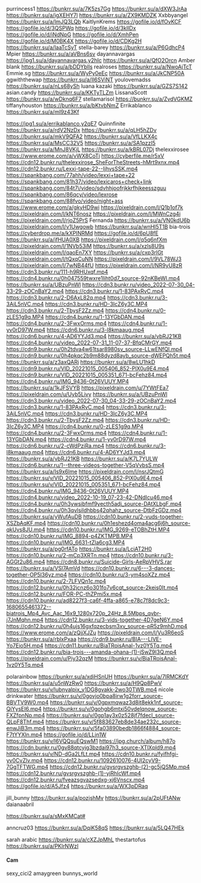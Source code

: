 purrincess1
 https://bunkrr.su/a/7K5zs7Gg
 https://bunkrr.su/a/dXW3JrAa
 https://bunkrr.su/a/igXEHY7l
 https://bunkrr.su/a/ZX9KMDZK
Xxbbyangel
 https://bunkrr.su/a/lmJQ3LQb
KaitlynKrems
 https://gofile.io/d/fOvKCF
 https://gofile.io/d/3QSPWq
 https://gofile.io/d/3klIDx
 https://gofile.io/d/iNdNpG
 https://gofile.io/d/XmhPen
 https://gofile.io/d/M0BK4X
 https://gofile.io/d/CDKg2H
 https://bunkrr.su/a/laaTcSyT
stella-barey
 https://bunkrr.su/a/P6GdhcP4
Mpier
 https://bunkrr.su/a/aVBns6sv
dayannavargas
 https://jpg1.su/a/dayannavargas.y2hIc
 https://bunkrr.su/a/QfO2Orcn
Amber blank
 https://bunkrr.su/a/bDDYblls
realroses
 https://bunkrr.su/a/NwoAjTcT
Emmie.sg
 https://bunkrr.su/a/WyPy0eEc
 https://bunkrr.su/a/JkCNP50A
ggwiththewap
 https://bunkrr.su/a/Il6SViNT
youlovemadss
 https://bunkrr.su/a/nLs68ySh
luana kazaki
 https://bunkrr.su/a/GZS7S142
asian.candy
 https://bunkrr.su/a/KKTyTLZm
LissanaScott
 https://bunkrr.su/a/wDknq6F7
stellamarisol
 https://bunkrr.su/a/ZvdVGKMZ
tiffanyhouston
 https://bunkrr.su/a/bKtvbNmZ
Errikablanco
 https://bunkrr.su/a/mI9z43Kf
 
 
 
 
 
 https://jpg1.su/a/errikablanco.y2qE7
Quinnfinite
 https://bunkrr.su/a/rdV2NzDx
 https://bunkrr.su/a/qLH5hZDv
 https://bunkrr.su/a/mkV9QFA2
 https://bunkrr.su/a/VfLLKX4c
 https://bunkrr.su/a/MsCC32V5
 https://bunkrr.su/a/SA1pzzI5
 https://bunkrr.su/a/MnJ8VKjL
 https://bunkrr.su/a/kBRL07Dj
thelexxirosee
 https://www.erome.com/a/vWX8CoTi
 https://cyberfile.me/r5xV
 https://cdn12.bunkr.ru/thelexxirose_SheForTheStreets-hMrt9xnx.mp4
 https://cdn12.bunkr.ru/Lexxi-tape-22--IjhvsSSK.mp4
 https://spankbang.com/77ahh/video/lexxi+tape+22
 https://spankbang.com/81h37/video/lexicaros+check+link
 https://spankbang.com/84t7i/video/sdvhhjoofrjkkrfhjkeesszguu
 https://spankbang.com/86qcy/video/lexrose
 https://spankbang.com/88fvo/video/night+ass
 https://www.erome.com/a/gkyHD9wi
 https://pixeldrain.com/l/Q1b1of7k
 https://pixeldrain.com/l/kNT6nosz
 https://pixeldrain.com/l/MWnCzg4i
 https://pixeldrain.com/l/rjoZ5PrS
Fernanda
  https://bunkrr.su/a/VN0kdU6b
  https://pixeldrain.com/l/v1Uwgowb
  https://bunkrr.su/a/wnHl5T1B
bia-trois
 https://cyberdrop.me/a/kXPINRMd
 https://gofile.io/d/6pU8fE
 https://bunkrr.su/a/ifHUA0XB
 https://pixeldrain.com/l/q5q6nfXm
 https://pixeldrain.com/l/1NVb53iM
 https://bunkrr.su/a/xzls8U9s
 https://pixeldrain.com/l/qaoEn7XY
 https://bunkrr.su/a/cxp3rlGt
 https://pixeldrain.com/l/tQxqCuNN
 https://pixeldrain.com/l/9VL78WJ3
 https://pixeldrain.com/l/7wNB44fU
 https://pixeldrain.com/l/NR9yU8zR
 https://cdn3.bunkr.ru/111-h9RHUxqf.mp4
 https://cdn4.bunkr.ru/0h047559twxre1liht0d7_source-92nKBeWI.mp4
 https://bunkrr.su/a/UBzuPnWl
 https://cdn3.bunkr.ru/video_2022-07-30_04-33-29-zOCnBaY2.mp4
 https://cdn3.bunkr.ru/1-83PAxRvC.mp4
 https://cdn3.bunkr.ru/2-D6AxL82q.mp4
 https://cdn3.bunkr.ru/3-3AiL5nVC.mp4
 https://cdn3.bunkr.ru/HD-3IcZ6y3C.MP4
 https://cdn3.bunkr.ru/2-TbysF2Zz.mp4
 https://cdn4.bunkr.ru/0-zLES1g9q.MP4
 https://cdn4.bunkr.ru/1-13YGbDAN.mp4
 https://cdn4.bunkr.ru/2-3FwxOrms.mp4
 https://cdn4.bunkr.ru/1-yv0rD97W.mp4
 https://cdn6.bunkr.ru/3-l8kmaaug.mp4
 https://cdn6.bunkr.ru/4-AD6YYJd3.mp4
 https://bunkrr.su/a/vbRJ21KB
 https://cdn4.bunkr.ru/video_2022-07-31_11-07-37-BfqCMrGY.mp4
 https://cdn9.bunkr.ru/0h2tdva4w61tsar8980sv_source-LLwENfQl.mp4
 https://cdn9.bunkr.ru/0h4pkqc2b9m88dyzd8ayb_source-dWEPQh5t.mp4
 https://bunkrr.su/a/z3axQARj
 https://bunkrr.su/a/8wLU1hkD
 https://cdn9.bunkr.ru/VID_20221015_005406_852-PlX0u9E4.mp4
 https://cdn9.bunkr.ru/VID_20221015_005351_671-bcFehz84.mp4
 https://cdn4.bunkr.ru/IMG_9436-0t26VUUY.MP4
 https://bunkrr.su/a/1kJFSVYB
 https://pixeldrain.com/u/7YWtFEa7
 https://pixeldrain.com/u/Uyb5Livy
 https://bunkrr.su/a/UBzuPnWl
 https://cdn3.bunkr.ru/video_2022-07-30_04-33-29-zOCnBaY2.mp4
 https://cdn3.bunkr.ru/1-83PAxRvC.mp4
 https://cdn3.bunkr.ru/3-3AiL5nVC.mp4
 https://cdn3.bunkr.ru/HD-3IcZ6y3C.MP4
 https://cdn3.bunkr.ru/2-TbysF2Zz.mp4
 https://cdn3.bunkr.ru/HD-3IcZ6y3C.MP4
 https://cdn4.bunkr.ru/0-zLES1g9q.MP4
 https://cdn4.bunkr.ru/2-3FwxOrms.mp4
 https://cdn4.bunkr.ru/1-13YGbDAN.mp4
 https://cdn4.bunkr.ru/1-yv0rD97W.mp4
 https://cdn6.bunkr.ru/2-cWdPziRa.mp4
 https://cdn6.bunkr.ru/3-l8kmaaug.mp4
 https://cdn6.bunkr.ru/4-AD6YYJd3.mp4
 https://bunkrr.su/a/vbRJ21KB
 https://bunkrr.su/a/K7L7YULW
 https://cdn6.bunkr.ru/1--three-videos-together-V5qVvbsS.mp4
 https://bunkrr.su/a/Is9x6lme
 https://pixeldrain.com/l/nsrJQtmG
 https://bunkrr.su/v/VID_20221015_005406_852-PlX0u9E4.mp4
 https://bunkrr.su/v/VID_20221015_005351_671-bcFehz84.mp4
 https://cdn4.bunkr.ru/IMG_9436-0t26VUUY.MP4
 https://cdn4.bunkr.ru/video_2022-10-19_07-23-42-DNdIcu46.mp4
 https://cdn4.bunkr.ru/0h3ywsibfmf9yecth5adj_source-DAtXLbgF.mp4
 https://cdn4.bunkr.ru/0h3qvlsildhbbs42qhahz_source-DtbFzGDz.mp4
 https://bunkrr.su/a/yWufAuDB
 https://cdn10.bunkr.ru/2-vuds-together-XSZbAqKF.mp4
 https://cdn10.bunkr.ru/0h1eshezd4oma4acg6j6h_source-qkUvs8JU.mp4
 https://cdn10.bunkr.ru/IMG_9269-eTOBhZtH.MP4
 https://cdn10.bunkr.ru/IMG_8894-p4ZKTMPB.MP4
 https://cdn10.bunkr.ru/IMG_6631-tZla6cg3.MP4
 https://bunkrr.su/a/pg0rfATo
 https://bunkrr.su/a/LciAT2H0
 https://cdn10.bunkr.ru/2-mCp3XRTn.mp4
 https://cdn10.bunkr.ru/3-AGGt2u86.mp4
 https://cdn8.bunkr.ru/Suicide-Girls-AeRpVHVS.rar
 https://bunkrr.su/a/VSl7AmVd
 https://cdn10.bunkr.ru/6---3-dances-together-OP5l36yz.mp4
 https://cdn10.bunkr.ru/3-ym4soXZz.mp4
 https://cdn10.bunkr.ru/2-7LFVQn1c.mp4
 https://cdn12.bunkr.ru/0h32jcnz6o301fo7v6cqt_source-2keis0It.mp4
 https://cdn12.bunkr.ru/FOR-PC-thZPmi5x.mp4
 https://cdn10.bunkr.ru/ad8227f3-ca6f-4ffa-a865-e78c7f8dc9c3-1680655461372--biatrois_Mp4_Avc_Aac_16x9_1280x720p_24Hz_8.5Mbps_qvbr-j7JnMqhn.mp4
 https://cdn12.bunkr.ru/3-vids-together-4D7geN6Y.mp4
 https://cdn12.bunkr.ru/0h4ujs16gxfqzecbsm3xv_source-pR5z9mhD.mp4
 https://www.erome.com/a/zQjjXJZu
 https://pixeldrain.com/l/Vu3R6eoS
 https://bunkrr.su/a/rblxPxaa
 https://cdn9.bunkr.ru/BIA---LIVE-Yo7Eio5H.mp4
 https://cdn11.bunkr.ru/BiaTRoisAnal-1vz0Y5Tq.mp4
 https://cdn12.bunkr.ru/bia-trois---amanda-ohana-(1)-jSwZ9I3Q.mp4
 https://pixeldrain.com/u/Piy32qzM
 https://bunkrr.su/v/BiaTRoisAnal-1vz0Y5Tq.mp4



polarainbow
 https://bunkrr.su/a/xdiHSnUH
 https://bunkrr.su/a/7lRMCKdY
 https://bunkrr.su/a/u5nWzRw0
 https://bunkrr.su/a/H9Qp8PwV
 https://bunkrr.su/v/lubnyalpix_y1DG8gvakk-2wo30TWB.mp4
nicole drinkwater
 https://bunkrr.su/v/0govjo0bpa8irw1g2forr_source-BBVTV9W0.mp4
 https://bunkrr.su/v/0gpxmqwaz3d8it8ekk1nf_source-QjYysEI6.mp4
 https://bunkrr.su/v/0gohgb6mtxi50vdelqnow_source-FXZfpnNp.mp4
 https://bunkrr.su/v/0gp1ay3x0z528jf7fdecl_source-QLpF8Thf.mp4
 https://bunkrr.su/v/5f883627eb8de34ae232c_source-enwJiB3m.mp4
 https://bunkrr.su/v/5fa03890bedb1866f4884_source-F7tYYXln.mp4
 https://gofile.io/d/LLjn1W
 https://bunkrr.su/v/I6VQQsuEQswM1
 https://jpg.church/album/h87o
 https://cdn.bunkr.ru/0gv88qtcyjg3bzdai97h3_source-XTlXpld9.mp4
 https://bunkrr.su/v/ND-dGa2LfLt.mp4
 https://cdn10.bunkr.ru/fyifhfgi-yv0CvZlv.mp4
 https://cdn12.bunkr.ru/1092610076-4UI2cyV9-7GgTFTWG.mp4
 https://cdn12.bunkr.ru/gvsrgvszghb-(2)-gc5jQSMp.mp4
 https://cdn12.bunkr.ru/gvsrgvszghb-(1)-yjRhIcWf.mp4
 https://cdn12.bunkr.ru/fveazsgvazsedxg-xj6Vnscx.mp4
 https://gofile.io/d/A5Jfz4
 https://bunkrr.su/a/WX3pDRaq

jill_bunny
 https://bunkrr.su/a/pozjshMv
 https://bunkrr.su/a/2pUFtANw
daianaabril
 
 
 
 
 https://bunkrr.su/a/sMxKMCat#

anncruz03
 https://bunkrr.su/a/DqiK58qS
 https://bunkrr.su/a/5LQ47HEk


sarah arabic
 https://bunkrr.su/a/cXZJpMhL
thestartofus
 https://bunkrr.su/a/PKlrNWzI
#### Cam
 sexy_cici2
 amaygreen
 bunnys_world